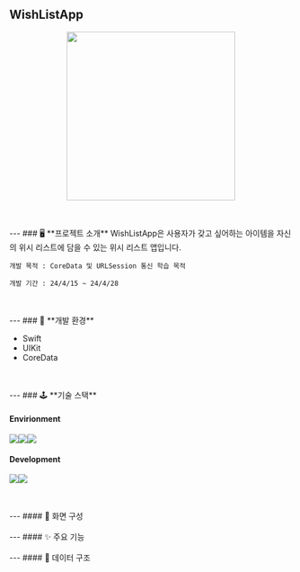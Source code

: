 ## WishListApp


<p align="center">
  <img src="https://velog.velcdn.com/images/jihae__qu/post/7ff0cd03-35af-42b9-bb1e-579f80794ba6/image.png" width=300 height=300>

</p>




<br>
<br>
---
### 🖥️  **프로젝트 소개**
WishListApp은 사용자가 갖고 싶어하는 아이템을 자신의 위시 리스트에 담을 수 있는 위시 리스트 앱입니다.

<br>

	개발 목적 : CoreData 및 URLSession 통신 학습 목적

	개발 기간 : 24/4/15 ~ 24/4/28
    
<br>   
<br>
---
### 🛞  **개발 환경**

- Swift
- UIKit
- CoreData


<br>   
<br>
---
### 🕹️ **기술 스택**

#### Envirionment
<img src="https://img.shields.io/badge/xcode-black?style=for-the-badge&logo=Xcode&logoColor=147EFB"><img src="https://img.shields.io/badge/git-black?style=for-the-badge&logo=git&logoColor=F05032"><img src="https://img.shields.io/badge/github-blue?style=for-the-badge&logo=github&logoColor=181717">

#### Development
<img src="https://img.shields.io/badge/Swift-black?style=for-the-badge&logo=swift&logoColor=F05138"><img src="https://img.shields.io/badge/uikit-black?style=for-the-badge&logo=uikit&logoColor=2396F3">


<br>   
<br>
---
#### 📱 화면 구성


<br>
<br>
---
#### ✨ 주요 기능


<br>
<br>
---
#### 🌱 데이터 구조

